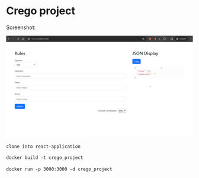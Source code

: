 # Crego project

Screenshot:

![alt text](./react-application/github/Screenshot.png)

```md
clone into react-application
```

```md
docker build -t crego_project
```

```md
docker run -p 3000:3000 -d crego_project
```

